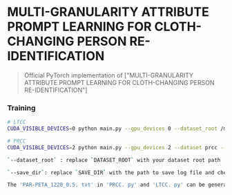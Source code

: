 # MULTI-GRANULARITY ATTRIBUTE PROMPT LEARNING FOR CLOTH-CHANGING PERSON RE-IDENTIFICATION

> Official PyTorch implementation of ["MULTI-GRANULARITY ATTRIBUTE PROMPT LEARNING FOR CLOTH-CHANGING PERSON RE-IDENTIFICATION"]


### Training

```sh
# LTCC
CUDA_VISIBLE_DEVICES=0 python main.py --gpu_devices 0 --dataset_root /media/data2/lx/cloth-changing/dataset --max_epoch 40 --save_dir ./savefile --save_checkpoint --reranking --ablation featandclo

# PRCC
CUDA_VISIBLE_DEVICES=2 python main.py --gpu_devices 2 --dataset prcc --dataset_root /media/data2/lx/cloth-changing/dataset --dataset_filename PRCC --max_epoch 40 --save_dir ./savefile --save_checkpoint --reranking --ablation featandclo

`--dataset_root` : replace `DATASET_ROOT` with your dataset root path

`--save_dir`: replace `SAVE_DIR` with the path to save log file and checkpoints

The 'PAR-PETA_1220_0.5. txt' in 'PRCC. py' and 'LTCC. py' can be generated through AAPAR（“https://github.com/IPMD2025/AAPAR/blob/main/demo_PETA_ltcc.py”、“https://github.com/IPMD2025/AAPAR/blob/main/demo_PETA_prcc.py”）. You can also directly unzip ("PAR-PETA_1220_0.5 (ltcc). zip", "PAR-PETA_1220_0.5 (prcc). zip").

